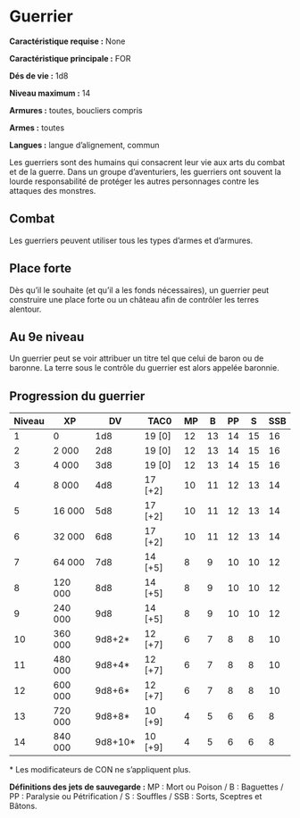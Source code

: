 # Guerrier

**Caractéristique requise :** None

**Caractéristique principale :** FOR

**Dés de vie :** 1d8

**Niveau maximum :** 14

**Armures :** toutes, boucliers compris

**Armes :** toutes

**Langues :** langue d’alignement, commun

Les guerriers sont des humains qui consacrent leur vie aux arts du
combat et de la guerre. Dans un groupe d’aventuriers, les guerriers ont
souvent la lourde responsabilité de protéger les autres personnages
contre les attaques des monstres.

## Combat

Les guerriers peuvent utiliser tous les types d’armes et d’armures.

## Place forte

Dès qu’il le souhaite (et qu’il a les fonds nécessaires), un guerrier
peut construire une place forte ou un château afin de contrôler les
terres alentour.

## Au 9e niveau

Un guerrier peut se voir attribuer un titre tel que celui de baron ou de
baronne. La terre sous le contrôle du guerrier est alors appelée
baronnie.

## Progression du guerrier

| **Niveau** | **XP**  | **DV**   | **TAC0**  | **MP** | **B** | **PP** | **S** | **SSB** |
| ---------- | ------- | -------- | --------- | ------ | ----- | ------ | ----- | ------- |
| 1          | 0       | 1d8      | 19 \[0\]  | 12     | 13    | 14     | 15    | 16      |
| 2          | 2 000   | 2d8      | 19 \[0\]  | 12     | 13    | 14     | 15    | 16      |
| 3          | 4 000   | 3d8      | 19 \[0\]  | 12     | 13    | 14     | 15    | 16      |
| 4          | 8 000   | 4d8      | 17 \[+2\] | 10     | 11    | 12     | 13    | 14      |
| 5          | 16 000  | 5d8      | 17 \[+2\] | 10     | 11    | 12     | 13    | 14      |
| 6          | 32 000  | 6d8      | 17 \[+2\] | 10     | 11    | 12     | 13    | 14      |
| 7          | 64 000  | 7d8      | 14 \[+5\] | 8      | 9     | 10     | 10    | 12      |
| 8          | 120 000 | 8d8      | 14 \[+5\] | 8      | 9     | 10     | 10    | 12      |
| 9          | 240 000 | 9d8      | 14 \[+5\] | 8      | 9     | 10     | 10    | 12      |
| 10         | 360 000 | 9d8+2\*  | 12 \[+7\] | 6      | 7     | 8      | 8     | 10      |
| 11         | 480 000 | 9d8+4\*  | 12 \[+7\] | 6      | 7     | 8      | 8     | 10      |
| 12         | 600 000 | 9d8+6\*  | 12 \[+7\] | 6      | 7     | 8      | 8     | 10      |
| 13         | 720 000 | 9d8+8\*  | 10 \[+9\] | 4      | 5     | 6      | 6     | 8       |
| 14         | 840 000 | 9d8+10\* | 10 \[+9\] | 4      | 5     | 6      | 6     | 8       |

\* Les modificateurs de CON ne s’appliquent plus.

**Définitions des jets de sauvegarde :**
MP : Mort ou Poison / B : Baguettes / PP : Paralysie ou Pétrification /
S : Souffles / SSB : Sorts, Sceptres et Bâtons.
